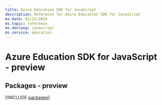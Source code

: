 ```yaml
---
title: Azure Education SDK for JavaScript
description: Reference for Azure Education SDK for JavaScript
ms.date: 01/22/2024
ms.topic: reference
ms.devlang: javascript
ms.service: education
---
```

# Azure Education SDK for JavaScript - preview
## Packages - preview
[!INCLUDE [packages](education-index.md)]